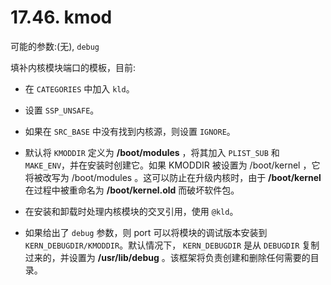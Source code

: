 # 17.46. kmod

可能的参数:(无), `debug`

填补内核模块端口的模板，目前:

* 在 `CATEGORIES` 中加入 `kld`。

* 设置 `SSP_UNSAFE`。

* 如果在 `SRC_BASE` 中没有找到内核源，则设置 `IGNORE`。

* 默认将 `KMODDIR` 定义为 **/boot/modules** ，将其加入 `PLIST_SUB` 和 `MAKE_ENV`，并在安装时创建它。如果 KMODDIR 被设置为 /boot/kernel ，它将被改写为 /boot/modules 。这可以防止在升级内核时，由于 **/boot/kernel** 在过程中被重命名为 **/boot/kernel.old** 而破坏软件包。

* 在安装和卸载时处理内核模块的交叉引用，使用 `@kld`。

* 如果给出了 `debug` 参数，则 port 可以将模块的调试版本安装到 `KERN_DEBUGDIR/KMODDIR`。默认情况下， `KERN_DEBUGDIR` 是从 `DEBUGDIR` 复制过来的，并设置为 **/usr/lib/debug** 。该框架将负责创建和删除任何需要的目录。
